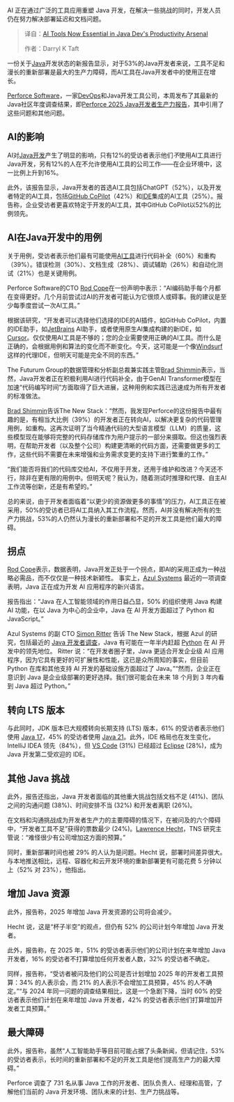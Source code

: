
<!--
title: AI 工具已成为 Java 开发人员提高生产力的必备武器
cover: https://cdn.thenewstack.io/media/2025/03/04ece92b-ahmet-kurt-td8v4e4uvsu-unsplash-1.jpg
-->

AI 正在通过广泛的工具应用重塑 Java 开发，在解决一些挑战的同时，开发人员仍在努力解决部署延迟和文档问题。

> 译自：[AI Tools Now Essential in Java Dev's Productivity Arsenal](https://thenewstack.io/ai-tools-now-essential-in-java-devs-productivity-arsenal/)
> 
> 作者：Darryl K Taft


一份关于[Java](https://thenewstack.io/introduction-to-java-programming-language/)开发状态的新报告显示，对于53%的Java开发者来说，工具不足和漫长的重新部署是最大的生产力障碍，而AI工具在Java开发者中的使用正在增长。

[Perforce Software](https://thenewstack.io/openvox-the-community-driven-fork-of-puppet-has-arrived/)，一家[DevOps](https://thenewstack.io/devops/)和Java开发工具公司，本周发布了其最新的Java社区年度调查结果，即[Perforce 2025 Java开发者生产力报告](https://www.jrebel.com/resources/java-developer-productivity-report-2025)，其中引用了这些问题和其他问题。

## AI的影响

AI对[Java开发](https://thenewstack.io/what-do-java-developers-think-of-the-rise-of-genai/)产生了明显的影响，只有12%的受访者表示他们*不*使用AI工具进行Java开发，另有12%的人在不允许使用AI工具的公司工作——在企业环境中，这一比例上升到16%。

此外，该报告显示，Java开发者的首选AI工具包括ChatGPT（52%），以及开发者特定的AI工具，包括[GitHub CoPilot](https://thenewstack.io/github-copilot-a-powerful-controversial-autocomplete-for-developers/)（42%）和[IDE](https://thenewstack.io/best-open-source-ides/)集成的AI工具（25%）。报告称，企业受访者更喜欢特定于开发的AI工具，其中GitHub CoPilot以52%的比例领先。

## AI在Java开发中的用例

关于用例，受访者表示他们最有可能使用[AI工具](https://thenewstack.io/favorite-ai-tools-of-developers-and-tips-for-using-them/)进行代码补全（60%）和重构（39%）。错误检测（30%）、文档生成（28%）、调试辅助（26%）和自动化测试（21%）也是关键用例。

Perforce Software的CTO [Rod Cope](https://www.linkedin.com/in/rodcope/)在一份声明中表示：“AI编码助手每个月都在变得更好。几个月前尝试过AI的开发者可能认为它很烦人或碍事。我的建议是至少每季度尝试一次AI工具。”

根据该研究，“开发者可以选择他们选择的IDE的AI插件，如GitHub CoPilot，内置的IDE助手，如[JetBrains](https://thenewstack.io/jetbrains-agentic-ai-assistant-helps-automate-coding-tasks/) AI助手，或者使用原生AI集成构建的新IDE，如[Cursor](https://www.cursor.com/en)。仅仅使用AI工具是不够的；您的企业需要使用正确的AI工具。而什么是正确的，会根据用例和算法的变化而不断变化。今天，这可能是一个像[Windsurf](https://thenewstack.io/windsurf-an-agentic-ide-that-thinks-and-codes-with-you/)这样的代理IDE，但明天可能是完全不同的东西。”

The Futurum Group的数据管理和分析副总裁兼实践主管[Brad Shimmin](https://www.linkedin.com/in/bradshimmin/)表示，当然，Java开发者正在积极利用AI进行代码补全，由于GenAI Transformer模型在加速“代码编写时间”方面取得了巨大进展，这种用例和实践已迅速成为所有开发者的标准做法。

[Brad Shimmin](https://www.linkedin.com/in/bradshimmin/)告诉The New Stack：“然而，我发现Perforce的这份报告中最有趣的是，有相当大比例（39%）的开发者正在转向AI，以解决更复杂的代码管理用例，如重构。这再次证明了当今精通代码的大型语言模型（LLM）的质量，这些模型现在能够将完整的代码存储库作为用户提示的一部分来摄取。但这也强烈表明，在帮助开发者（以及整个公司）构建更清晰的代码方面，还需要做更多的工作，这些代码不需要在未来增强和业务需求变更的支持下进行繁重的工作。”

“我们能否将我们的代码库交给AI，不仅用于开发，还用于维护和改进？今天还不行，除非在更有限的用例中。但明天呢？我认为，随着测试时推理和代理、自主AI工作流等创新，还是有希望的。”

总的来说，由于开发者面临着“以更少的资源做更多的事情”的压力，AI工具正在被采用，50%的受访者已将AI工具纳入其工作流程。然而，AI并没有解决所有的生产力挑战，53%的人仍然认为漫长的重新部署和不足的开发工具是他们最大的障碍。

## 拐点

[Rod Cope](https://www.linkedin.com/in/rodcope/)表示，数据表明，Java开发正处于一个拐点，即AI的采用正成为一种战略必需品，而不仅仅是一种技术新颖性。
事实上，[Azul Systems](https://www.azul.com/?utm_content=inline+mention) 最近的一项调查表明，Java 正在成为开发 AI 应用程序的新兴语言。

报告指出：“Java 在人工智能领域的作用日益凸显，50% 的组织使用 Java 构建 AI 功能，在以 Java 为中心的企业中，Java 在 AI 开发方面超过了 Python 和 JavaScript。”

Azul Systems 的副 CTO [Simon Ritter](https://www.linkedin.com/in/siritter/?originalSubdomain=uk) 告诉 The New Stack，根据 Azul 的研究，包括最近的 [Java 开发者调查](https://www.azul.com/newsroom/azul-2025-state-of-java-survey-report/)，Java 有可能在一年半内赶超 [Python](https://thenewstack.io/python/) 在 AI 开发中的领先地位。
Ritter 说：“在开发者圈子里，Java 更适合开发企业级 AI 应用程序，因为它具有更好的可扩展性和性能，这已是众所周知的事实，但目前 Python 在库和其他支持 AI 开发的基础设施方面超过了 Java。”“然而，企业正在意识到 Java 是企业级部署的更好选择。我们很可能会在未来 18 个月到 3 年内看到 Java 超过 Python。”

## 转向 LTS 版本

与此同时，JDK 版本已大规模转向长期支持 (LTS) 版本，61% 的受访者表示他们使用 [Java 17](https://thenewstack.io/with-java-17-oracle-steps-up-cadence-of-long-term-support-releases/)，45% 的受访者使用 [Java 21](https://thenewstack.io/java-21-is-nigh-whither-javaone/)。此外，IDE 格局也在发生变化，IntelliJ IDEA 领先（84%），但 [VS Code](https://thenewstack.io/microsoft-makes-github-copilot-free-in-vs-code/) (31%) 已经超过 [Eclipse](https://thenewstack.io/eclipse-plunges-into-oss-supply-chain-security/) (28%)，成为 Java 开发第二受欢迎的 IDE。

## 其他 Java 挑战

此外，报告还指出，Java 开发者面临的其他重大挑战包括文档不足 (41%)、团队之间的沟通问题 (38%)、时间安排不当 (32%) 和开发者离职 (26%)。

在文档和沟通挑战成为开发者生产力的主要障碍的情况下，在被问及的六个障碍中，“开发者工具不足”获得的票数最少 (24%)。[Lawrence Hecht](https://thenewstack.io/author/lawrence-hecht/)，TNS 研究主管说：“难怪很少有公司增加这方面的预算。”

同时，重新部署时间也被 29% 的人认为是问题。Hecht 说，部署时间差异很大。与本地推送相比，远程、容器化和云开发环境的重新部署更有可能花费 5 分钟以上（52% 对 23%），他指出。

## 增加 Java 资源

此外，报告称，2025 年增加 Java 开发资源的公司将会减少。

Hecht 说，这是“杯子半空”的观点，但仍有 52% 的公司计划今年增加 Java 开发者。

此外，报告称，在 2025 年，51% 的受访者表示他们的公司计划在来年增加 Java 开发者，16% 的受访者不打算增加任何开发者人数，32% 的受访者不确定。

同样，报告称，“受访者被问及他们的公司是否计划增加 2025 年的开发者工具预算：34% 的人表示会，而 21% 的人表示不会增加工具预算，45% 的人不确定。”“与 2024 年同一问题的调查结果相比，这是一个急剧下降，当时 60% 的受访者表示他们计划在来年增加 Java 开发者，42% 的受访者表示他们打算增加开发者工具预算。”

## 最大障碍

此外，报告称，虽然“人工智能助手等目前可能占据了头条新闻，但请记住，53% 的受访者表示，长时间的重新部署和不足的开发工具是他们提高生产力的最大障碍。”

Perforce 调查了 731 名从事 Java 工作的开发者、团队负责人、经理和高管，了解他们当前的 Java 开发环境、团队未来的计划、生产力挑战等。

